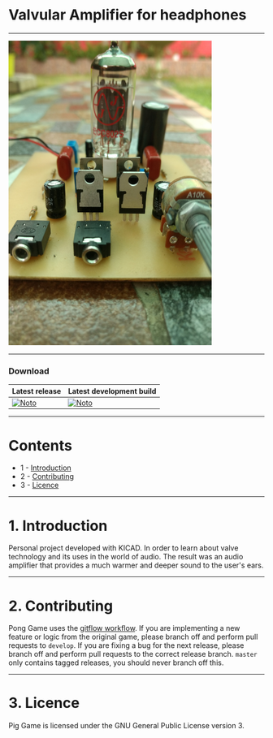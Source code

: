 # Valvular Amplifier for headphones

---

<img src="https://github.com/NotoFederico/Valvular_Amplifier/blob/main/Amplificador%20Valvular%201.0/IMG_20180318_132752864.jpg" width="400" height="600" />

---

### Download
| Latest release | Latest development build |
|----------------|--------------------------|
| [![Noto](https://img.shields.io/badge/master-v1.0-green.svg)](https://github.com/NotoFederico/Valvular_Amplifier/tree/main/Amplificador%20Valvular%201.0) | [![Noto](https://img.shields.io/badge/develop-v2.0+-blue.svg)](https://github.com/NotoFederico/Valvular_Amplifier/tree/main/Amplificador%20Valvular%202.0) |

---

# Contents
- 1 - [Introduction](#1-introduction)
- 2 - [Contributing](#4-contributing)
- 3 - [Licence](#5-licence)

---

# 1. Introduction

Personal project developed with KICAD. In order to learn about valve technology and its uses in the world of audio.
The result was an audio amplifier that provides a much warmer and deeper sound to the user's ears.

---

# 2. Contributing

Pong Game uses the [gitflow workflow](https://www.atlassian.com/git/tutorials/comparing-workflows#gitflow-workflow). If you are implementing a new feature or logic from the original game, please branch off and perform pull requests to ```develop```. If you are fixing a bug for the next release, please branch off and perform pull requests to the correct release branch. ```master``` only contains tagged releases, you should never branch off this.

---

# 3. Licence
Pig Game is licensed under the GNU General Public License version 3.
